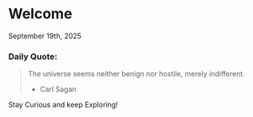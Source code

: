 # Welcome

September 19th, 2025

### Daily Quote:
> The universe seems neither benign nor hostile, merely indifferent.
> 	- Carl Sagan

Stay Curious and keep Exploring!
